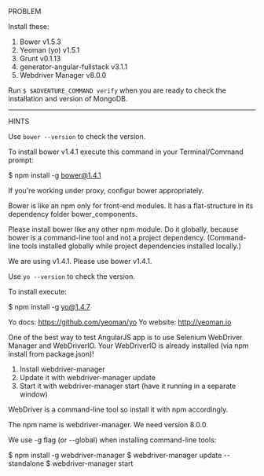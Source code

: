 
PROBLEM

Install these:

1. Bower v1.5.3
2. Yeoman (yo) v1.5.1
3. Grunt v0.1.13
4. generator-angular-fullstack v3.1.1
5. Webdriver Manager v8.0.0


Run `$ $ADVENTURE_COMMAND verify` when you are ready to check the installation and version of MongoDB.

---

HINTS

Use `bower --version` to check the version.

To install bower v1.4.1 execute this command in your Terminal/Command prompt:

$ npm install -g bower@1.4.1

If you're working under proxy, configur bower appropriately.


Bower is like an npm only for front-end modules. It has a flat-structure in its dependency folder bower_components.

Please install bower like any other npm module. Do it globally, because bower is a command-line tool and not a project dependency. (Command-line tools installed globally while project dependencies installed locally.)

We are using v1.4.1. Please use bower v1.4.1.

Use `yo --version` to check the version.

To install execute:

$ npm install -g yo@1.4.7

Yo docs: https://github.com/yeoman/yo
Yo website: http://yeoman.io

One of the best way to test AngularJS app is to use Selenium WebDriver Manager and WebDriverIO.
Your WebDriverIO is already installed (via npm install from package.json)!

1. Install webdriver-manager
2. Update it with webdriver-manager update
3. Start it with webdriver-manager start (have it running in a separate window)

WebDriver is a command-line tool so install it with npm accordingly.

The npm name is webdriver-manager. We need version 8.0.0.

We use -g flag (or --global) when installing command-line tools:

$ npm install -g webdriver-manager
$ webdriver-manager update --standalone
$ webdriver-manager start

